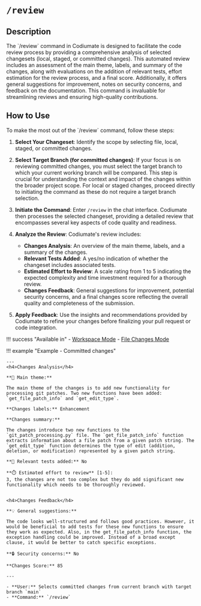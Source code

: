 # `/review`

<h2>Description</h2>
The `/review` command in Codiumate is designed to facilitate the code review process by providing a comprehensive analysis of selected changesets (local, staged, or committed changes). This automated review includes an assessment of the main theme, labels, and summary of the changes, along with evaluations on the addition of relevant tests, effort estimation for the review process, and a final score. Additionally, it offers general suggestions for improvement, notes on security concerns, and feedback on the documentation. This command is invaluable for streamlining reviews and ensuring high-quality contributions.

<h2>How to Use</h2>
To make the most out of the `/review` command, follow these steps:

1. **Select Your Changeset**: Identify the scope by selecting file, local, staged, or committed changes. 

2. **Select Target Branch (for committed changes)**: If your focus is on reviewing committed changes, you must select the target branch to which your current working branch will be compared. This step is crucial for understanding the context and impact of the changes within the broader project scope. For local or staged changes, proceed directly to initiating the command as these do not require a target branch selection.

3. **Initiate the Command**: Enter `/review` in the chat interface. Codiumate then processes the selected changeset, providing a detailed review that encompasses several key aspects of code quality and readiness.

4. **Analyze the Review**: Codiumate's review includes:
    - **Changes Analysis**: An overview of the main theme, labels, and a summary of the changes.
    - **Relevant Tests Added**: A yes/no indication of whether the changeset includes associated tests.
    - **Estimated Effort to Review**: A scale rating from 1 to 5 indicating the expected complexity and time investment required for a thorough review.
    - **Changes Feedback**: General suggestions for improvement, potential security concerns, and a final changes score reflecting the overall quality and completeness of the submission.

5. **Apply Feedback**: Use the insights and recommendations provided by Codiumate to refine your changes before finalizing your pull request or code integration.

!!! success "Available in"
    - [Workspace Mode](../modes/workspace-mode.md)
    - [File Changes Mode](../modes/file-mode.md#file-changes)

!!! example "Example - Committed changes"

    ---
    <h4>Changes Analysis</h4>

    **🎯 Main theme:**

    The main theme of the changes is to add new functionality for processing git patches. Two new functions have been added: `get_file_patch_info` and `get_edit_type`.

    **Changes labels:** Enhancement

    **Changes summary:**

    The changes introduce two new functions to the `git_patch_processing.py` file. The `get_file_patch_info` function extracts information about a file patch from a given patch string. The `get_edit_type` function determines the type of edit (addition, deletion, or modification) represented by a given patch string.

    **🧪 Relevant tests added:** No

    **⏱️ Estimated effort to review** [1-5]:
    3, the changes are not too complex but they do add significant new functionality which needs to be thoroughly reviewed.


    <h4>Changes Feedback</h4>

    **💡 General suggestions:**

    The code looks well-structured and follows good practices. However, it would be beneficial to add tests for these new functions to ensure they work as expected. Also, in the get_file_patch_info function, the exception handling could be improved. Instead of a broad except clause, it would be better to catch specific exceptions.

    **🔒 Security concerns:** No

    **Changes Score:** 85

    ---

    - **User:** Selects committed changes from current branch with target branch `main`
    - **Command:** `/review`